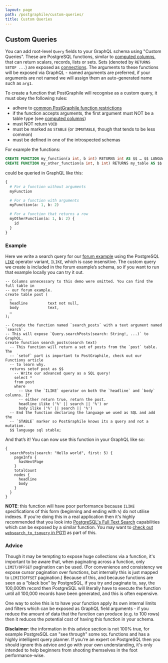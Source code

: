 ```yaml
---
layout: page
path: /postgraphile/custom-queries/
title: Custom Queries
---
```


## Custom Queries

You can add root-level `Query` fields to your GraphQL schema using "Custom
Queries". These are PostgreSQL functions, similar to [computed
columns](/postgraphile/computed-columns/), that can return scalars,
records, lists or sets. Sets (denoted by `RETURNS SETOF ...`) are exposed as
[connections](/postgraphile/connections/). The arguments to
these functions will be exposed via GraphQL - named arguments are
preferred, if your arguments are not named we will assign them an
auto-generated name such as `arg1`.

To create a function that PostGraphile will recognise as a custom query,
it must obey the following rules:

- adhere to [common PostGraphile function restrictions](/postgraphile/function-restrictions/)
- if the function accepts arguments, the first argument must NOT be a table type (see [computed columns](/postgraphile/computed-columns/))
- must NOT return `VOID`
- must be marked as `STABLE` (or `IMMUTABLE`, though that tends to be less common)
- must be defined in one of the introspected schemas

For example the functions:

```sql
CREATE FUNCTION my_function(a int, b int) RETURNS int AS $$ … $$ LANGUAGE sql IMMUTABLE;
CREATE FUNCTION my_other_function(a int, b int) RETURNS my_table AS $$ … $$ LANGUAGE sql STABLE;
```

could be queried in GraphQL like this:

```graphql
{
  # For a function without arguments
  myFunction

  # For a function with arguments
  myFunction(a: 1, b: 2)

  # For a function that returns a row
  myOtherFunction(a: 1, b: 2) {
    id
  }
}
```

### Example

Here we write a search query for our [forum example][] using the PostgreSQL
[`LIKE`][] operator variant, `ILIKE`, which is case insensitive. The custom
query we create is included in the forum example’s schema, so if you want to
run that example locally you can try it out.

```sql{10-27}
-- Columns unnecessary to this demo were omitted. You can find the full table in
-- our forum example.
create table post (
  …
  headline         text not null,
  body             text,
  …
);

-- Create the function named `search_posts` with a text argument named `search`.
-- This will expose `Query.searchPosts(search: String!, ...)` to GraphQL.
create function search_posts(search text)
  -- This function will return a set of posts from the `post` table. The
  -- `setof` part is important to PostGraphile, check out our Functions article
  -- to learn why.
  returns setof post as $$
    -- Write our advanced query as a SQL query!
    select *
    from post
    where
      -- Use the `ILIKE` operator on both the `headline` and `body` columns. If
      -- either return true, return the post.
      headline ilike ('%' || search || '%') or
      body ilike ('%' || search || '%')
  -- End the function declaring the language we used as SQL and add the
  -- `STABLE` marker so PostGraphile knows its a query and not a mutation.
  $$ language sql stable;
```

And that’s it! You can now use this function in your GraphQL like so:

```graphql{2}
{
  searchPosts(search: "Hello world", first: 5) {
    pageInfo {
      hasNextPage
    }
    totalCount
    nodes {
      headline
      body
    }
  }
}
```

**NOTE**: this function will have poor performance because `ILIKE`
specifications of this form (beginning and ending with `%`) do not utilise
indexes. If you're doing this in a real application then it's highly
recommended that you look into [PostgreSQL's Full Text
Search](http://rachbelaid.com/postgres-full-text-search-is-good-enough/)
capabilities which can be exposed by a similar function. You may want to
[check out `websearch_to_tsquery` in
PG11](https://www.postgresql.org/docs/11/static/functions-textsearch.html) as
part of this.

<!--
### Graphile Plugins

If you prefer adding to your schema on the JavaScript side, you can use
`ExtendSchemaPlugin` from `graphile-utils`; see [Schema
Plugins](/postgraphile/extending/) for more information.

### GraphQL Schema Stitching

You can also stitch multiple GraphQL schemas together, you can read more about
doing this with PostGraphile here: [Authenticated and Stitched Schemas with
PostGraphile, Passport and
Stripe](https://medium.com/@sastraxi/authenticated-and-stitched-schemas-with-postgraphile-passport-and-stripe-a51490a858a2).

-->

[procedures]: /postgraphile/procedures/
[forum example]: https://github.com/graphile/postgraphile/tree/master/examples/forum
[`like`]: http://www.postgresql.org/docs/current/static/functions-matching.html

### Advice

Though it may be tempting to expose huge collections via a function, it's
important to be aware that, when paginating across a function, only
`LIMIT/OFFSET` pagination can be used. (For convenience and consistency we
expose cursor pagination over functions, but internally this is just mapped
to `LIMIT`/`OFFSET` pagination.) Because of this, and because functions are
seen as a "black box" by PostgreSQL, if you try and paginate to, say, the
100,000th record then PostgreSQL will literally have to execute the function
until all 100,000 records have been generated, and this is often expensive.

One way to solve this is to have your function apply its own internal limits
and filters which can be exposed as GraphQL field arguments - if you reduce
the amount of data that the function can produce (e.g. to 100 rows) then it
reduces the potential cost of having this function in your schema.

**Disclaimer**: the information in this advice section is not 100%
true, for example PostgreSQL can "see through" some `SQL` functions and has a
highly intelligent query planner. If you're an expert on PostgreSQL then you
should ignore this advice and go with your own understanding, it's only
intended to help beginners from shooting themselves in the foot
performance-wise.
